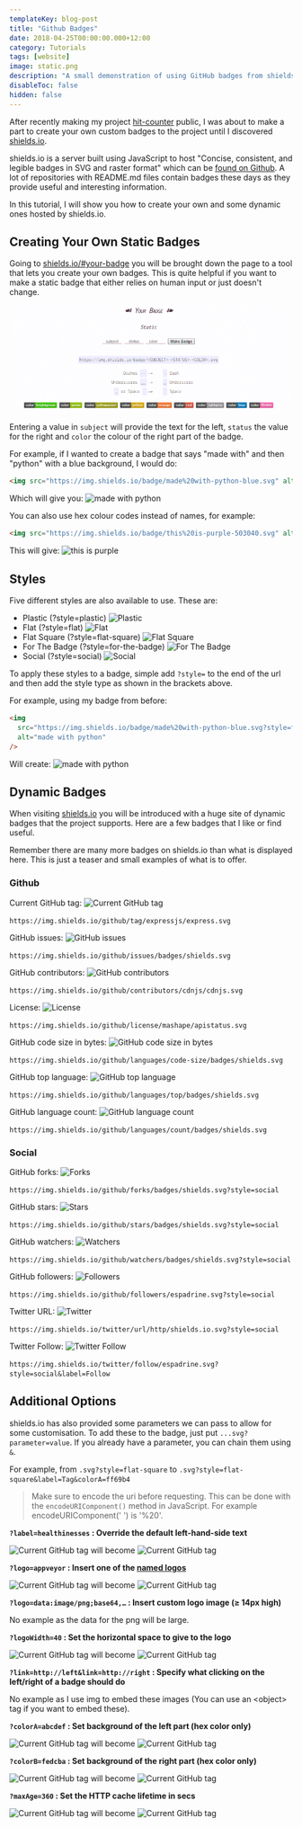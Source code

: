 ```yaml
---
templateKey: blog-post
title: "Github Badges"
date: 2018-04-25T00:00:00.000+12:00
category: Tutorials
tags: [website]
image: static.png
description: "A small demonstration of using GitHub badges from shields.io and how to manipulate them. Basic badges are demonstrated that would be most used by people."
disableToc: false
hidden: false
---
```


After recently making my project [hit-counter](/blog/post/hit-counter/) public, I was about to make a part to create your own custom badges to the project until I discovered [shields.io](https://shields.io/).

shields.io is a server built using JavaScript to host "Concise, consistent, and legible badges in SVG and raster format" which can be [found on Github](https://github.com/badges/shields). A lot of repositories with README.md files contain badges these days as they provide useful and interesting information.

In this tutorial, I will show you how to create your own and some dynamic ones hosted by shields.io.

## Creating Your Own Static Badges

Going to [shields.io/#your-badge](https://shields.io/#your-badge) you will be brought down the page to a tool that lets you create your own badges. This is quite helpful if you want to make a static badge that either relies on human input or just doesn't change.

![Create Your Own Badge](static.png)

Entering a value in `subject` will provide the text for the left, `status` the value for the right and `color` the colour of the right part of the badge.

For example, if I wanted to create a badge that says "made with" and then "python" with a blue background, I would do:

```html
<img src="https://img.shields.io/badge/made%20with-python-blue.svg" alt="made with python" />
```

Which will give you: <img src="https://img.shields.io/badge/made%20with-python-blue.svg" alt="made with python" style="margin-bottom: -5px; display: inline-block;">

You can also use hex colour codes instead of names, for example:

```html
<img src="https://img.shields.io/badge/this%20is-purple-503040.svg" alt="this is purple" />
```

This will give: <img src="https://img.shields.io/badge/this%20is-purple-503040.svg" alt="this is purple" style="margin-bottom: -5px; display: inline-block;">

## Styles

Five different styles are also available to use. These are:

- Plastic (?style=plastic) <img src="https://img.shields.io/badge/style-plastic-green.svg?longCache=true&style=plastic" alt="Plastic" style="margin-bottom: -5px; display: inline-block;">
- Flat (?style=flat) <img src="https://img.shields.io/badge/style-flat-green.svg?longCache=true&style=flat" alt="Flat" style="margin-bottom: -5px; display: inline-block;">
- Flat Square (?style=flat-square) <img src="https://img.shields.io/badge/style-flat--square-green.svg?longCache=true&style=flat-square" alt="Flat Square" style="margin-bottom: -5px; display: inline-block;">
- For The Badge (?style=for-the-badge) <img src="https://img.shields.io/badge/style-for--the--badge-green.svg?longCache=true&style=for-the-badge" alt="For The Badge" style="margin-bottom: -8px">
- Social (?style=social) <img src="https://img.shields.io/badge/style-social-green.svg?longCache=true&style=social" alt="Social" style="margin-bottom: -5px; display: inline-block;">

To apply these styles to a badge, simple add `?style=` to the end of the url and then add the style type as shown in the brackets above.

For example, using my badge from before:

```html
<img
  src="https://img.shields.io/badge/made%20with-python-blue.svg?style=flat-square"
  alt="made with python"
/>
```

Will create: <img src="https://img.shields.io/badge/made%20with-python-blue.svg?style=flat-square" alt="made with python" style="margin-bottom: -5px; display: inline-block;">

## Dynamic Badges

When visiting [shields.io](https://shields.io/) you will be introduced with a huge site of dynamic badges that the project supports. Here are a few badges that I like or find useful.

Remember there are many more badges on shields.io than what is displayed here. This is just a teaser and small examples of what is to offer.

### Github

Current GitHub tag: <img src="https://img.shields.io/github/tag/expressjs/express.svg" alt="Current GitHub tag" style="margin-bottom: -5px; display: inline-block;">

`https://img.shields.io/github/tag/expressjs/express.svg`

GitHub issues: <img src="https://img.shields.io/github/issues/badges/shields.svg" alt="GitHub issues" style="margin-bottom: -5px; display: inline-block;">

`https://img.shields.io/github/issues/badges/shields.svg`

GitHub contributors: <img src="https://img.shields.io/github/contributors/cdnjs/cdnjs.svg" alt="GitHub contributors" style="margin-bottom: -5px; display: inline-block;">

`https://img.shields.io/github/contributors/cdnjs/cdnjs.svg`

License: <img src="https://img.shields.io/github/license/mashape/apistatus.svg" alt="License" style="margin-bottom: -5px; display: inline-block;">

`https://img.shields.io/github/license/mashape/apistatus.svg`

GitHub code size in bytes: <img src="https://img.shields.io/github/languages/code-size/badges/shields.svg" alt="GitHub code size in bytes" style="margin-bottom: -5px; display: inline-block;">

`https://img.shields.io/github/languages/code-size/badges/shields.svg`

GitHub top language: <img src="https://img.shields.io/github/languages/top/badges/shields.svg" alt="GitHub top language" style="margin-bottom: -5px; display: inline-block;">

`https://img.shields.io/github/languages/top/badges/shields.svg`

GitHub language count: <img src="https://img.shields.io/github/languages/count/badges/shields.svg" alt="GitHub language count" style="margin-bottom: -5px; display: inline-block;">

`https://img.shields.io/github/languages/count/badges/shields.svg`

### Social

GitHub forks: <img src="https://img.shields.io/github/forks/badges/shields.svg?style=social" alt="Forks" style="margin-bottom: -5px; display: inline-block;">

`https://img.shields.io/github/forks/badges/shields.svg?style=social`

GitHub stars: <img src="https://img.shields.io/github/stars/badges/shields.svg?style=social" alt="Stars" style="margin-bottom: -5px; display: inline-block;">

`https://img.shields.io/github/stars/badges/shields.svg?style=social`

GitHub watchers: <img src="https://img.shields.io/github/watchers/badges/shields.svg?style=social" alt="Watchers" style="margin-bottom: -5px; display: inline-block;">

`https://img.shields.io/github/watchers/badges/shields.svg?style=social`

GitHub followers: <img src="https://img.shields.io/github/followers/espadrine.svg?style=social" alt="Followers" style="margin-bottom: -5px; display: inline-block;">

`https://img.shields.io/github/followers/espadrine.svg?style=social`

Twitter URL: <img src="https://img.shields.io/twitter/url/http/shields.io.svg?style=social" alt="Twitter" style="margin-bottom: -5px; display: inline-block;">

`https://img.shields.io/twitter/url/http/shields.io.svg?style=social`

Twitter Follow: <img src="https://img.shields.io/twitter/follow/pytutorials.svg?style=social&label=Follow" alt="Twitter Follow" style="margin-bottom: -5px; display: inline-block;">

`https://img.shields.io/twitter/follow/espadrine.svg?style=social&label=Follow`

## Additional Options

shields.io has also provided some parameters we can pass to allow for some customisation. To add these to the badge, just put `...svg?parameter=value`. If you already have a parameter, you can chain them using `&`.

For example, from `.svg?style=flat-square` to `.svg?style=flat-square&label=Tag&colorA=ff69b4`

> Make sure to encode the uri before requesting. This can be done with the `encodeURIComponent()` method in JavaScript. For example encodeURIComponent(' ') is '%20'.

**`?label=healthinesses` : Override the default left-hand-side text**

<img src="https://img.shields.io/github/tag/expressjs/express.svg" alt="Current GitHub tag" style="margin-bottom: -5px; display: inline-block;"> will become <img src="https://img.shields.io/github/tag/expressjs/express.svg?label=healthinesses" alt="Current GitHub tag" style="margin-bottom: -5px; display: inline-block;">

**`?logo=appveyor` : Insert one of the [named logos](https://github.com/badges/shields/tree/gh-pages/logo)**

<img src="https://img.shields.io/github/tag/expressjs/express.svg" alt="Current GitHub tag" style="margin-bottom: -5px; display: inline-block;"> will become <img src="https://img.shields.io/github/tag/expressjs/express.svg?logo=appveyor" alt="Current GitHub tag" style="margin-bottom: -5px; display: inline-block;">

**`?logo=data:image/png;base64,…` : Insert custom logo image (≥ 14px high)**

No example as the data for the png will be large.

**`?logoWidth=40` : Set the horizontal space to give to the logo**

<img src="https://img.shields.io/github/tag/expressjs/express.svg" alt="Current GitHub tag" style="margin-bottom: -5px; display: inline-block;"> will become <img src="https://img.shields.io/github/tag/expressjs/express.svg?logoWidth=40" alt="Current GitHub tag" style="margin-bottom: -5px; display: inline-block;">

**`?link=http://left&link=http://right` : Specify what clicking on the left/right of a badge should do**

No example as I use img to embed these images (You can use an &lt;object&gt; tag if you want to embed these).

**`?colorA=abcdef` : Set background of the left part (hex color only)**

<img src="https://img.shields.io/github/tag/expressjs/express.svg" alt="Current GitHub tag" style="margin-bottom: -5px; display: inline-block;"> will become <img src="https://img.shields.io/github/tag/expressjs/express.svg?colorA=abcdef" alt="Current GitHub tag" style="margin-bottom: -5px; display: inline-block;">

**`?colorB=fedcba` : Set background of the right part (hex color only)**

<img src="https://img.shields.io/github/tag/expressjs/express.svg" alt="Current GitHub tag" style="margin-bottom: -5px; display: inline-block;"> will become <img src="https://img.shields.io/github/tag/expressjs/express.svg?colorB=fedcba" alt="Current GitHub tag" style="margin-bottom: -5px; display: inline-block;">

**`?maxAge=360` : Set the HTTP cache lifetime in secs**

<img src="https://img.shields.io/github/tag/expressjs/express.svg" alt="Current GitHub tag" style="margin-bottom: -5px; display: inline-block;"> will become <img src="https://img.shields.io/github/tag/expressjs/express.svg?maxAge=360" alt="Current GitHub tag" style="margin-bottom: -5px; display: inline-block;">
